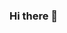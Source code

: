 ### Hi there 👋

<!--
**Srinjoy07/Srinjoy07** is a ✨ _special_ ✨ repository because its `README.md` (this file) appears on your GitHub profile.

Here are some ideas to get you started:

- 🔭 I’m currently working on ...
- 🌱 I’m currently learning JavaScript,Backend Web Development
- 👯 I’m looking to collaborate on ...
- 🤔 I’m looking for help with ...
- 💬 Ask me about ...
- 📫 How to reach me: srinjoyganguly2003@gmail.com
- 😄 Pronouns: he/his
- ⚡ Fun fact: ...
-->
